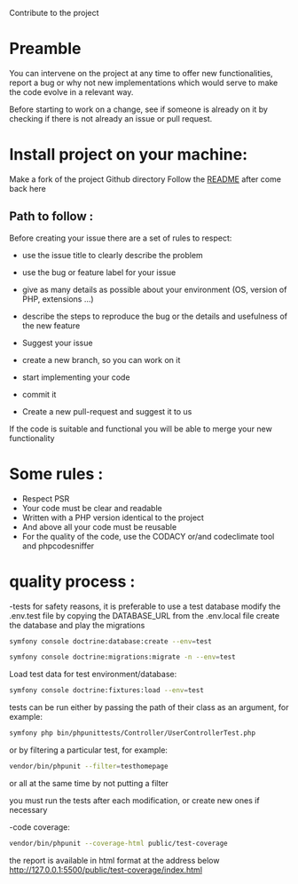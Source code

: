 Contribute to the project

# Preamble
You can intervene on the project at any time to offer new functionalities, report a bug or
why not new implementations which would serve to make the code evolve in a relevant way.

Before starting to work on a change, see if someone is already on it by checking if there is not already an issue or pull request.

# Install project on your machine:

Make a fork of the project Github directory
Follow the [README](./README.md) after come back here

## Path to follow :
Before creating your issue there are a set of rules to respect: 
- use the issue title to clearly describe the problem 
- use the bug or feature label for your issue 
- give as many details as possible about your environment (OS, version of PHP, extensions ...) 
- describe the steps to reproduce the bug or the details and usefulness of the new feature


- Suggest your issue 


- create a new branch, so you can work on it 
- start implementing your code
- commit it
- Create a new pull-request and suggest it to us

If the code is suitable and functional you will be able to merge your new functionality

# Some rules :

- Respect PSR 
- Your code must be clear and readable
- Written with a PHP version identical to the project
- And above all your code must be reusable
- For the quality of the code, use the CODACY or/and codeclimate tool and phpcodesniffer

# quality process :

-tests
for safety reasons, it is preferable to use a test database
modify the .env.test file by copying the DATABASE_URL from the .env.local file
create the database and play the migrations

```bash
symfony console doctrine:database:create --env=test
```

```bash
symfony console doctrine:migrations:migrate -n --env=test
```
Load test data for test environment/database:
```bash
symfony console doctrine:fixtures:load --env=test
```
tests can be run
either by passing the path of their class as an argument, for example:
```bash
symfony php bin/phpunittests/Controller/UserControllerTest.php
```
or by filtering a particular test, for example:
```bash
vendor/bin/phpunit --filter=testhomepage
```
or all at the same time by not putting a filter

you must run the tests after each modification, or create new ones if necessary

-code coverage:
```bash
vendor/bin/phpunit --coverage-html public/test-coverage
```
the report is available in html format at the address below
http://127.0.0.1:5500/public/test-coverage/index.html